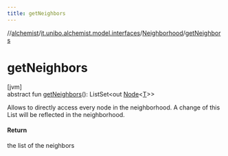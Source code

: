 ```yaml
---
title: getNeighbors
---
```

//[alchemist](../../../index.html)/[it.unibo.alchemist.model.interfaces](../index.html)/[Neighborhood](index.html)/[getNeighbors](get-neighbors.html)



# getNeighbors



[jvm]\
abstract fun [getNeighbors](get-neighbors.html)(): ListSet<out [Node](../-node/index.html)<[T](../-node/index.html)>>



Allows to directly access every node in the neighborhood. A change of this List will be reflected in the neighborhood.



#### Return



the list of the neighbors




